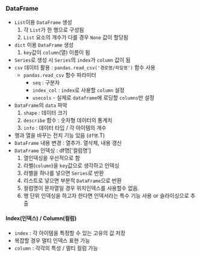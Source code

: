### DataFrame
- `List`이용 `DataFrame` 생성
  1. 각 `List`가 한 행으로 구성됨
  2. `List` 요소의 개수가 다를 경우 `None` 값이 할당됨
- `dict` 이용 `DataFrame` 생성
  1. `key`값이 `column`(열) 이름이 됨
- `Series`로 생성 시 `Series`의 `index`가 `column` 값이 됨
- `csv` 데이터 활용 : `pandas.read_csv('경로명/파일명')` 함수 사용
   - `pandas.read_csv` 함수 파라미터
     - `seq` : 구분자
     - `index_col` : `index`로 사용할 `column` 설정
     - `usecols` - 실제로 `dataframe`에 로딩할 `columns`만 설정
- `DataFrame`의 `data` 파악
  1. `shape` : 데이터 크기
  2. `describe` 함수 : 숫자형 데이터의 통계치
  3. `info` : 데이터 타입 / 각 아이템의 개수 
- 행과 열을 바꾸는 전치 기능 있음 (`df명`.T)
- `DataFrame` 내용 변경 : 열추가. 열삭제, 내용 갱신
- `DataFrame` 인덱싱 : df명['컬럼명']
  1. 열인덱싱을 우선적으로 함
  2. 라벨(`column`)을 `key`값으로 생각하고 인덱싱
  3. 라벨을 하나를 넣으면 `Series`로 반환
  4. 리스트로 넣으면 부분적 `DataFrame`으로 반환
  5. 컬럼명이 문자열일 경우 위치인덱스를 사용할수 없음.
  6. 행 단위 인덱싱을 하고자 한다면 인덱서라는 특수 기능 사용 or 슬라이싱으로 추출

#### Index(인덱스) / Column(컬럼)
- `index` : 각 아이템을 특정할 수 있는 고유의 값 저장
- 복잡할 경우 멀티 인덱스 표현 가능
- `column` : 각각의 특성 / 멀티 컬럼 가능





#### 